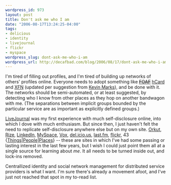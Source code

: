 ```yaml
--- 
wordpress_id: 973
layout: post
title: Don't ask me who I am
date: "2006-08-17T13:24:25-04:00"
tags: 
- delicious
- identity
- livejournal
- flickr
- myspace
wordpress_slug: dont-ask-me-who-i-am
wordpress_url: http://decafbad.com/blog/2006/08/17/dont-ask-me-who-i-am
---
```

I'm tired of filling out profiles, and I'm tired of building up networks of others' profiles online.  Everyone needs to adopt something like <strike>[FOAF](http://www.foaf-project.org/)</strike> [hCard][] and [XFN][] (updated per suggestion from [Kevin Marks][]), and be done with it.  The networks should be semi-automated, or at least suggested, by detecting who I know from other places as they hop on another bandwagon with me.  (The separations between implicit groups bounded by the particular service are as important as explicitly defined groups.)

[hcard]: http://microformats.org/wiki/hcard
[xfn]: http://gmpg.org/xfn/
[kevin marks]: http://epeus.blogspot.com/

[LiveJournal][] was my first experience with much self-disclosure online, into which I dove with much enthusiasm.  But since then, I just haven't felt the need to replicate self-disclosure anywhere else but on my own site.  [Orkut][], [Rize][], [LinkedIn][], [MySpace][], [Vox][], [del.icio.us](http://del.icio.us), [last.fm](http://last.fm), [flickr](http://flickr.com), 43 {[Things][]|[People][]|[Places][]} -- these are sites in which I've had some passing or lasting interest in the last few years, but I wish I could just point them all at a single source for learning about *me*.  It all needs to be turned inside out, and lock-ins removed.

Centrallized identity and social network management for distributed service providers is what I want.  I'm sure there's already a movement afoot, and I've just not reached that spot in my to-read list.

[livejournal]: http:/deus-x.livejournal.com
[orkut]: http://orkut.com
[rize]: http://rize.com
[linkedin]: http://linkedin.com
[myspace]: http://myspace.com
[vox]: http://vox.com
[things]: http://43things.com
[people]: http://43people.com
[places]: http://43places.com
